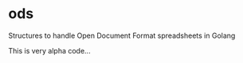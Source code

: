 # ods
Structures to handle Open Document Format spreadsheets in Golang

This is very alpha code...

